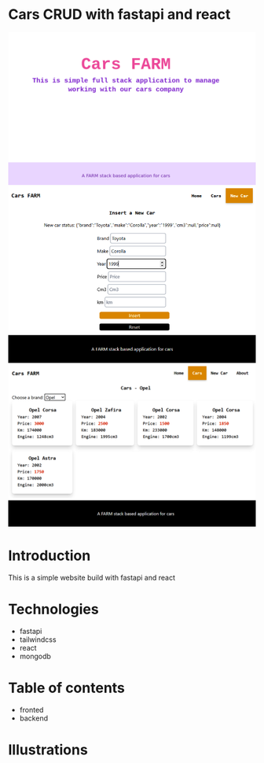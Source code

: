 # Cars CRUD with fastapi and react  
![alt text](lorem.png)
![alt text](inser_a_newcar.png)
![alt text](application.png)
# Introduction 
This is a simple website build with fastapi and react 
# Technologies 
- fastapi 
- tailwindcss
- react 
- mongodb


# Table of contents 
- fronted 
- backend 
# Illustrations 
